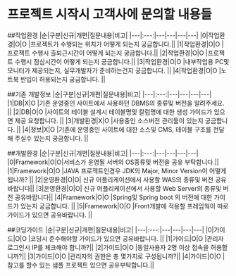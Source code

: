 # 프로젝트 시작시 고객사에 문의할 내용들

##작업환경
|순|구분|신규|개편|질문내용|비고|
|---|:---:|---|---|---|---|
|0|작업환경|O|O |프로젝트가 수행되는 위치가 어떻게 되는지 궁금합니다.||
|1|작업환경|O|O |프로젝트 수행시 출퇴근시간이 어떻게 되는지 궁금합니다.||
|2|작업환경|O|O |프로젝트 수행시 점심시간이 어떻게 되는지 궁금합니다.||
|3|작업환경|O|O |내부작업용 PC및 모니터가 제공되는지, 실무개발자가 준비하는건지 궁금합니다. ||
|4|작업환경|O|O |노트북 반입이 허용되는지 궁금합니다. ||

##기존 개발정보 
|순|구분|신규|개편|질문내용|비고|
|---|:---:|---|---|---|---|
|1|DB|X|O |기존 운영중인 사이트에서 사용하던 DBMS의 종류및 버전을 알려주세요. ||
|2|DB|O|O |사이트의 테이블 설계시 테이블명및 칼럼명에 대한 생성 가이드가 있으면 제공 요청합니다. ||
|3|개발환경|X|O |사용중인 소스버전 관리툴이 있는지 궁금합니다. ||
|4|정보|X|O |기존에 운영중인 사이트에 대한 소스및 CMS, 테이블 구조를 전달해 주실수 있는지 궁금합니다. ||

##개발환경
|순|구분|신규|개편|질문내용|비고|
|---|:---:|---|---|---|---|
|0|Framework|O|O|서비스가 운영될 서버의 OS종류및 버전을 공유 부탁합니다.||
|1|Framework|O|O |JAVA 프로젝트인경우 JDK의 Major, Minor Version이 어떻게 됩니까? ||
|2|운영환경|O|O| 신규 어플리케이션에서 사용할 WAS의 종류및 버전 공유바랍니다||
|3|운영환경|O|O| 신규 어플리케이션에서 사용할 Web Server의 종류및 버전 공유바랍니다||
|4|Framework|O|O |Spring및 Spring boot 의 버전에 대한 가이드가 있는지 궁금합니다.  ||
|5|Framework|O|O |Front개발에 적용할 프레임웍이 따로가이드가 있으면 공유바랍니다.  ||

##코딩가이드
|순|구분|신규|개편|질문내용|비고|
|---|:---:|---|---|---|---|
|0|가이드|O|O |코딩시 준수해야할 가이드가 있으면 공유바랍니다. ||
|1|가이드|O|O |관리자 로그인시 IP를 체크해야 합니까?||
|2|가이드|O|O |동일사용자 2명 이상 접속을 허용합니까?||
|3|가이드|O|O |관리자의 권한은 총 몇가지로 구성됩니까?||
|4|가이드|O|O |참고를 할수 있는 샘플 프로젝트 있으면 공유부탁합니다.||
